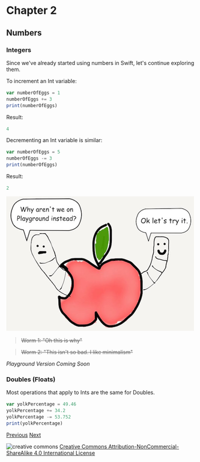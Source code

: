 # Chapter 2
## Numbers

### Integers

Since we've already started using numbers in Swift, let's continue exploring them.

To increment an Int variable:

```javascript
var numberOfEggs = 1
numberOfEggs += 3
print(numberOfEggs)
```

Result:

```javascript
4
```

Decrementing an Int variable is similar:

```javascript
var numberOfEggs = 5
numberOfEggs -= 3
print(numberOfEggs)
```

Result:

```javascript
2
```

![dissection](images/worm_why_no_playground.jpg)

> ~~Worm 1: "Oh this is why"~~

> ~~Worm 2: "This isn't so bad. I like minimalism"~~

_Playground Version Coming Soon_

### Doubles (Floats)

Most operations that apply to Ints are the same for Doubles.

```javascript
var yolkPercentage = 49.46
yolkPercentage += 34.2
yolkPercentage -= 53.752
print(yolkPercentage)
```


[Previous](01.md) [Next](03.md)

![creative commons](https://i.creativecommons.org/l/by-nc-sa/4.0/88x31.png)
[Creative Commons Attribution-NonCommercial-ShareAlike 4.0 International License](http://creativecommons.org/licenses/by-nc-sa/4.0/)
